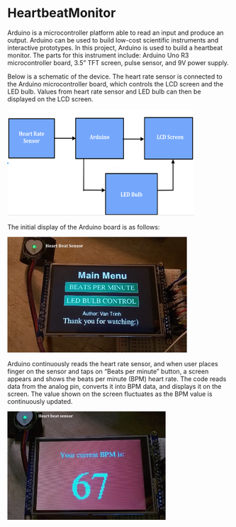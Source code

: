 # HeartbeatMonitor

Arduino is a microcontroller platform able to read an input and produce an output. Arduino can be used to build low-cost scientific instruments and interactive prototypes. In this project, Arduino is used to build a heartbeat monitor. The parts for this instrument include: Arduino Uno R3 microcontroller board, 3.5” TFT screen, pulse sensor, and 9V power supply. 

Below is a schematic of the device. The heart rate sensor is connected to the Arduino microcontroller board, which controls the LCD screen and the LED bulb. Values from heart rate sensor and LED bulb can then be displayed on the LCD screen.

![](misc/Diagram.png)
 
The initial display of the Arduino board is as follows:

![](misc/MainScreen.jpg)
 
Arduino continuously reads the heart rate sensor, and when user places finger on the sensor and taps on “Beats per minute” button, a screen appears and shows the beats per minute (BPM) heart rate. The code reads data from the analog pin, converts it into BPM data, and displays it on the screen. The value shown on the screen fluctuates as the BPM value is continuously updated. 

![](misc/BPMScreen.jpg)

